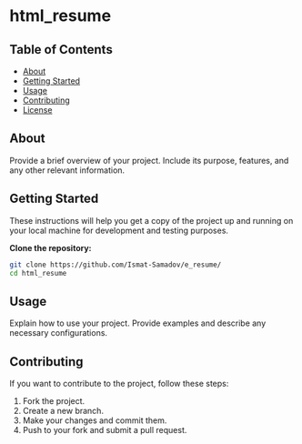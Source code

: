 # html_resume


## Table of Contents

- [About](#about)
- [Getting Started](#getting-started)
- [Usage](#usage)
- [Contributing](#contributing)
- [License](#license)

## About

Provide a brief overview of your project. Include its purpose, features, and any other relevant information.

## Getting Started

These instructions will help you get a copy of the project up and running on your local machine for development and testing purposes.

 **Clone the repository:**
   ```bash
   git clone https://github.com/Ismat-Samadov/e_resume/
   cd html_resume
   ```


## Usage

Explain how to use your project. Provide examples and describe any necessary configurations.

## Contributing

If you want to contribute to the project, follow these steps:

1. Fork the project.
2. Create a new branch.
3. Make your changes and commit them.
4. Push to your fork and submit a pull request.
